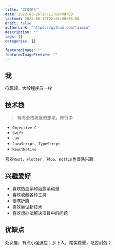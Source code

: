 ```yaml
---
title: "自我简介"
date: 2022-08-26T17:11:09+08:00
lastmod: 2024-06-15T22:55:00+08:00
draft: false
authorLink: "https://github.com/faimin"
description: ""
tags: []
categories: []

featuredImage: ""
featuredImagePreview: ""
---
```


## 我

符现超，大龄程序员一枚

## 技术栈

> 有向全栈发展的想法，修行中

-   `Objective-C`
-   `Swift`
-   `Lua`
-   `JavaScript`、`TypeScript`
-   `ReactNative`

喜欢`Rust`、`Flutter`，对`Go`、`Kotlin`也很感兴趣

## 兴趣爱好

-   喜欢热血系和治愈系动漫
-   喜欢收藏各种工具
-   爱瞎折腾
-   喜欢尝试新技术
-   喜欢想办法解决项目中的问题

## 优缺点

处女座，有点小强迫症；乡下人，踏实稳重，吃苦耐劳；
